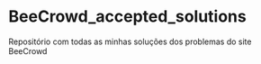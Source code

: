 # BeeCrowd_accepted_solutions
Repositório com todas as minhas soluções dos problemas do site BeeCrowd
